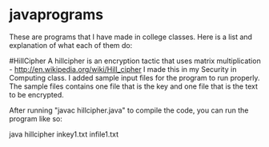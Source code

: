 # javaprograms
These are programs that I have made in college classes.
Here is a list and explanation of what each of them do:

#HillCipher
A hillcipher is an encryption tactic that uses matrix multiplication - http://en.wikipedia.org/wiki/Hill_cipher
I made this in my Security in Computing class. I added sample input files for the program to run properly. The sample files contains one file that is the key and one file that is the text to be encrypted.

After running "javac hillcipher.java" to compile the code, you can run the program like so:

java hillcipher inkey1.txt infile1.txt
